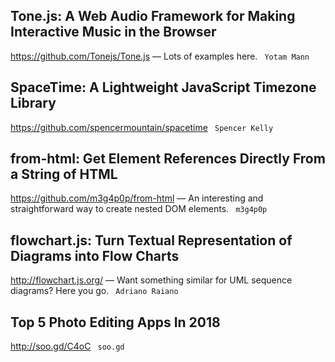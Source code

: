 ## Tone.js: A Web Audio Framework for Making Interactive Music in the Browser  
https://github.com/Tonejs/Tone.js
— Lots of examples here. ` Yotam Mann`

## SpaceTime: A Lightweight JavaScript Timezone Library  
https://github.com/spencermountain/spacetime
 ` Spencer Kelly`

## from-html: Get Element References Directly From a String of HTML  
https://github.com/m3g4p0p/from-html
— An interesting and straightforward way to create nested DOM elements. ` m3g4p0p`

## flowchart.js: Turn Textual Representation of Diagrams into Flow Charts  
http://flowchart.js.org/
— Want something similar for UML sequence diagrams? Here you go. ` Adriano Raiano`

## Top 5 Photo Editing Apps In 2018  
http://soo.gd/C4oC
 ` soo.gd`
  

